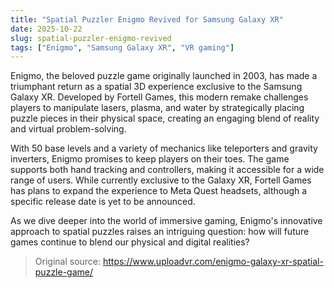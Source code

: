 ```yaml
---
title: "Spatial Puzzler Enigmo Revived for Samsung Galaxy XR"
date: 2025-10-22
slug: spatial-puzzler-enigmo-revived
tags: ["Enigmo", "Samsung Galaxy XR", "VR gaming"]
---
```

Enigmo, the beloved puzzle game originally launched in 2003, has made a triumphant return as a spatial 3D experience exclusive to the Samsung Galaxy XR. Developed by Fortell Games, this modern remake challenges players to manipulate lasers, plasma, and water by strategically placing puzzle pieces in their physical space, creating an engaging blend of reality and virtual problem-solving.

With 50 base levels and a variety of mechanics like teleporters and gravity inverters, Enigmo promises to keep players on their toes. The game supports both hand tracking and controllers, making it accessible for a wide range of users. While currently exclusive to the Galaxy XR, Fortell Games has plans to expand the experience to Meta Quest headsets, although a specific release date is yet to be announced.

As we dive deeper into the world of immersive gaming, Enigmo's innovative approach to spatial puzzles raises an intriguing question: how will future games continue to blend our physical and digital realities? 

> Original source: https://www.uploadvr.com/enigmo-galaxy-xr-spatial-puzzle-game/